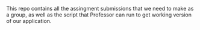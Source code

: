 This repo contains all the assingment submissions that we need to make as a group, as well as the script that Professor can run to get working version of our application.
